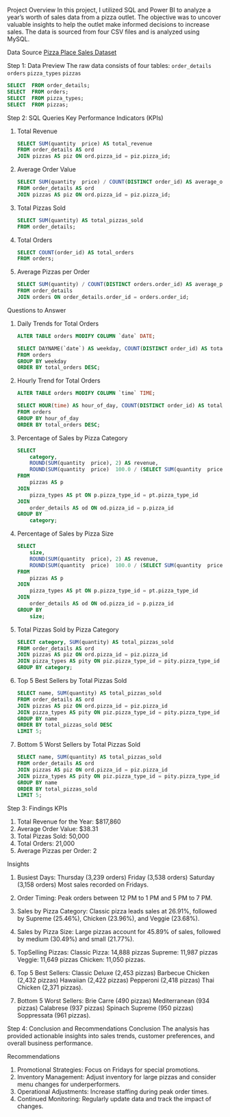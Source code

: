 Project Overview
In this project, I utilized SQL and Power BI to analyze a year’s worth of sales data from a pizza outlet. The objective was to uncover valuable insights to help the outlet make informed decisions to increase sales. The data is sourced from four CSV files and is analyzed using MySQL.

Data Source
 [Pizza Place Sales Dataset](https://www.kaggle.com/datasets/mysarahmadbhat/pizzaplacesales)

Step 1: Data Preview
The raw data consists of four tables:
 `order_details`
 `orders`
 `pizza_types`
 `pizzas`

```sql
SELECT  FROM order_details;
SELECT  FROM orders;
SELECT  FROM pizza_types;
SELECT  FROM pizzas;
```

 Step 2: SQL Queries
 Key Performance Indicators (KPIs)
1. Total Revenue
   ```sql
   SELECT SUM(quantity  price) AS total_revenue
   FROM order_details AS ord
   JOIN pizzas AS piz ON ord.pizza_id = piz.pizza_id;
   ```

2. Average Order Value
   ```sql
   SELECT SUM(quantity  price) / COUNT(DISTINCT order_id) AS average_order_value
   FROM order_details AS ord
   JOIN pizzas AS piz ON ord.pizza_id = piz.pizza_id;
   ```

3. Total Pizzas Sold
   ```sql
   SELECT SUM(quantity) AS total_pizzas_sold
   FROM order_details;
   ```

4. Total Orders
   ```sql
   SELECT COUNT(order_id) AS total_orders 
   FROM orders;
   ```

5. Average Pizzas per Order
   ```sql
   SELECT SUM(quantity) / COUNT(DISTINCT orders.order_id) AS average_pizzas_per_order
   FROM order_details
   JOIN orders ON order_details.order_id = orders.order_id;
   ```

 Questions to Answer
1. Daily Trends for Total Orders
   ```sql
   ALTER TABLE orders MODIFY COLUMN `date` DATE; 
   
   SELECT DAYNAME(`date`) AS weekday, COUNT(DISTINCT order_id) AS total_orders 
   FROM orders
   GROUP BY weekday
   ORDER BY total_orders DESC;
   ```

2. Hourly Trend for Total Orders
   ```sql
   ALTER TABLE orders MODIFY COLUMN `time` TIME;

   SELECT HOUR(time) AS hour_of_day, COUNT(DISTINCT order_id) AS total_orders 
   FROM orders
   GROUP BY hour_of_day
   ORDER BY total_orders DESC;
   ```

3. Percentage of Sales by Pizza Category
   ```sql
   SELECT 
       category,
       ROUND(SUM(quantity  price), 2) AS revenue,
       ROUND(SUM(quantity  price)  100.0 / (SELECT SUM(quantity  price) FROM pizzas AS p2 JOIN order_details AS od2 ON od2.pizza_id = p2.pizza_id), 2) AS percentage_of_sales
   FROM 
       pizzas AS p
   JOIN 
       pizza_types AS pt ON p.pizza_type_id = pt.pizza_type_id
   JOIN 
       order_details AS od ON od.pizza_id = p.pizza_id
   GROUP BY 
       category;
   ```

4. Percentage of Sales by Pizza Size
   ```sql
   SELECT 
       size,
       ROUND(SUM(quantity  price), 2) AS revenue,
       ROUND(SUM(quantity  price)  100.0 / (SELECT SUM(quantity  price) FROM pizzas AS p2 JOIN order_details AS od2 ON od2.pizza_id = p2.pizza_id), 2) AS percentage_of_sales
   FROM 
       pizzas AS p
   JOIN 
       pizza_types AS pt ON p.pizza_type_id = pt.pizza_type_id
   JOIN 
       order_details AS od ON od.pizza_id = p.pizza_id
   GROUP BY 
       size;
   ```

5. Total Pizzas Sold by Pizza Category
   ```sql
   SELECT category, SUM(quantity) AS total_pizzas_sold
   FROM order_details AS ord
   JOIN pizzas AS piz ON ord.pizza_id = piz.pizza_id
   JOIN pizza_types AS pity ON piz.pizza_type_id = pity.pizza_type_id
   GROUP BY category; 
   ```

6. Top 5 Best Sellers by Total Pizzas Sold
   ```sql
   SELECT name, SUM(quantity) AS total_pizzas_sold
   FROM order_details AS ord
   JOIN pizzas AS piz ON ord.pizza_id = piz.pizza_id
   JOIN pizza_types AS pity ON piz.pizza_type_id = pity.pizza_type_id
   GROUP BY name
   ORDER BY total_pizzas_sold DESC
   LIMIT 5;
   ```

7. Bottom 5 Worst Sellers by Total Pizzas Sold
   ```sql
   SELECT name, SUM(quantity) AS total_pizzas_sold
   FROM order_details AS ord
   JOIN pizzas AS piz ON ord.pizza_id = piz.pizza_id
   JOIN pizza_types AS pity ON piz.pizza_type_id = pity.pizza_type_id
   GROUP BY name
   ORDER BY total_pizzas_sold
   LIMIT 5;
   ```

 Step 3: Findings
 KPIs
1. Total Revenue for the Year: $817,860
2. Average Order Value: $38.31
3. Total Pizzas Sold: 50,000
4. Total Orders: 21,000
5. Average Pizzas per Order: 2

 Insights
1. Busiest Days: 
    Thursday (3,239 orders)
    Friday (3,538 orders)
    Saturday (3,158 orders)
    Most sales recorded on Fridays.

2. Order Timing: 
    Peak orders between 12 PM to 1 PM and 5 PM to 7 PM.

3. Sales by Pizza Category: 
    Classic pizza leads sales at 26.91%, followed by Supreme (25.46%), Chicken (23.96%), and Veggie (23.68%).

4. Sales by Pizza Size: 
    Large pizzas account for 45.89% of sales, followed by medium (30.49%) and small (21.77%).

5. TopSelling Pizzas: 
    Classic Pizza: 14,888 pizzas
    Supreme: 11,987 pizzas
    Veggie: 11,649 pizzas
    Chicken: 11,050 pizzas.

6. Top 5 Best Sellers: 
    Classic Deluxe (2,453 pizzas)
    Barbecue Chicken (2,432 pizzas)
    Hawaiian (2,422 pizzas)
    Pepperoni (2,418 pizzas)
    Thai Chicken (2,371 pizzas).

7. Bottom 5 Worst Sellers: 
    Brie Carre (490 pizzas)
    Mediterranean (934 pizzas)
    Calabrese (937 pizzas)
    Spinach Supreme (950 pizzas)
    Soppressata (961 pizzas).

Step 4: Conclusion and Recommendations
Conclusion
The analysis has provided actionable insights into sales trends, customer preferences, and overall business performance.

Recommendations
1. Promotional Strategies: Focus on Fridays for special promotions.
2. Inventory Management: Adjust inventory for large pizzas and consider menu changes for underperformers.
3. Operational Adjustments: Increase staffing during peak order times.
4. Continued Monitoring: Regularly update data and track the impact of changes.
